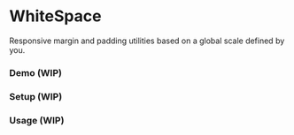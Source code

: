 # WhiteSpace
Responsive margin and padding utilities based on a global scale defined by you.

### Demo (WIP)

### Setup (WIP)

### Usage (WIP)
